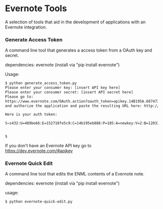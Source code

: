 # Evernote Tools
A selection of tools that aid in the development of applications with an Evernote integration.

### Generate Access Token
A command line tool that generates a access token from a OAuth key and secret.

dependencies: evernote (install via "pip install evernote")

Usage:
```bash
$ python generate_access_token.py
Please enter your consumer key: [insert API key here]
Please enter your consumer secret: [insert API secret here]
Please go to:
https://www.evernote.com/OAuth.action?oauth_token=apikey.14B195A.68747370FA2A2F6C6F63616C686F7374.865B60E2A99D2BB650CEC75448ED330D
and authorize the application and paste the resulting URL here: http://localhost/?oauth_token=newkey.14B195E825A.687474703A2F2F6C6F63616C686F7374.865B60E2A99D2BB650CEC75448ED330D&oauth_verifier=7989D3B877358338CF417ECB7CBCDA0529&sandbox_lnb=false

Here is your auth token:

S=s432:U=489be66:E=152710fe5c9:C=14b195eb888:P=185:A=newkey:V=2:B=1203276a-214e-4164-197a-113b082fd17f:H=934418f99d2d293f7e05637b4d621510


$
```

If you don't have an Evernote API key go to https://dev.evernote.com/#apikey

### Evernote Quick Edit
A command line tool that edits the ENML contents of a Evernote note.

dependencies: evernote (install via "pip install evernote")

usage:
```bash
$ python evernote-quick-edit.py
```
